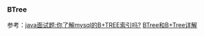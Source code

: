 

### BTree

参考：[java面试题:你了解mysql的B+TREE索引吗?](https://www.cnblogs.com/keeplearningclc/p/10960890.html)  [BTree和B+Tree详解](https://blog.csdn.net/yin767833376/article/details/81511377)

 

